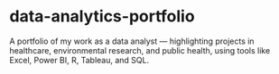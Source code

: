 # data-analytics-portfolio
A portfolio of my work as a data analyst — highlighting projects in healthcare, environmental research, and public health, using tools like Excel, Power BI, R, Tableau, and SQL.

